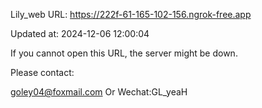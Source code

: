 Lily_web URL: https://222f-61-165-102-156.ngrok-free.app

Updated at: 2024-12-06 12:00:04

If you cannot open this URL, the server might be down.

Please contact: 

goley04@foxmail.com Or Wechat:GL_yeaH